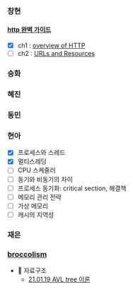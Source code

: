 ### 창현

#### [http 완벽 가이드](./changhyun/httpDefinitiveGuide/preface.md)

-   [x] ch1 : [overview of HTTP](./changhyun/httpDefinitiveGuide/ch1-overview-of-http.md)
-   [ ] ch2 : [URLs and Resources](./changhyun/httpDefinitiveGuide/ch2-url-and-resources.md)

### 승화

### 혜진

### 동민

### 현아

-   [x] 프로세스와 스레드
-   [x] 멀티스레딩
-   [ ] CPU 스케줄러
-   [ ] 동기와 비동기의 차이
-   [ ] 프로세스 동기화: critical section, 해결책
-   [ ] 메모리 관리 전략
-   [ ] 가상 메모리
-   [ ] 캐시의 지역성

### 재은

### [broccolism](https://github.com/broccolism)

-   🗼 자료구조
    -   [21.01.19 AVL tree 이론](./broccolism/DataStructure/AVL%20Tree.md)
